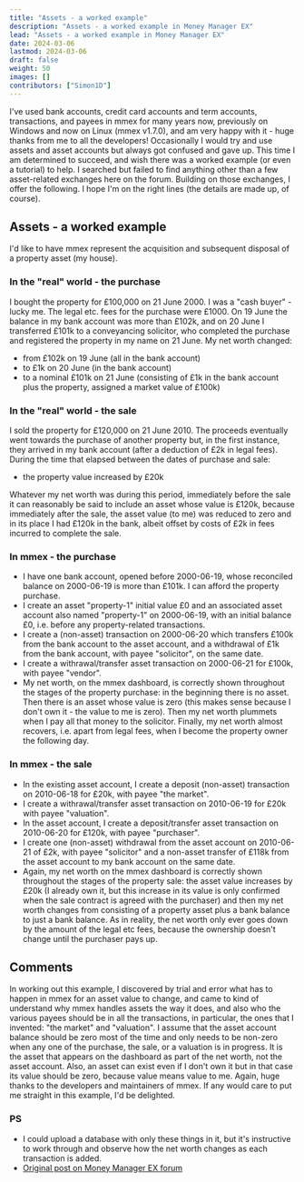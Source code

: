 ```yaml
---
title: "Assets - a worked example"
description: "Assets - a worked example in Money Manager EX"
lead: "Assets - a worked example in Money Manager EX"
date: 2024-03-06
lastmod: 2024-03-06
draft: false
weight: 50
images: []
contributors: ["Simon1D"]
---
```


I've used bank accounts, credit card accounts and term accounts, transactions, and payees in mmex for many years now, previously on Windows and now on Linux (mmex v1.7.0), and am very happy with it - huge thanks from me to all the developers!
Occasionally I would try and use assets and asset accounts but always got confused and gave up.
This time I am determined to succeed, and wish there was a worked example (or even a tutorial) to help. I searched but failed to find anything other than a few asset-related exchanges here on the forum. Building on those exchanges, I offer the following. I hope I'm on the right lines (the details are made up, of course).

## Assets - a worked example
I'd like to have mmex represent the acquisition and subsequent disposal of a property asset (my house).

### In the "real" world - the purchase
I bought the property for £100,000 on 21 June 2000. I was a "cash buyer" - lucky me. The legal etc. fees for the purchase were £1000. On 19 June the balance in my bank account was more than £102k, and on 20 June I transferred £101k to a conveyancing solicitor, who completed the purchase and registered the property in my name on 21 June. My net worth changed:
* from £102k on 19 June (all in the bank account)
* to £1k on 20 June (in the bank account)
* to a nominal £101k on 21 June (consisting of £1k in the bank account plus the property, assigned a market value of £100k)
### In the "real" world - the sale
I sold the property for £120,000 on 21 June 2010. The proceeds eventually went towards the purchase of another property but, in the first instance, they arrived in my bank account (after a deduction of £2k in legal fees). During the time that elapsed between the dates of purchase and sale:
* the property value increased by £20k
  
Whatever my net worth was during this period, immediately before the sale it can reasonably be said to include an asset whose value is £120k, because immediately after the sale, the asset value (to me) was reduced to zero and in its place I had £120k in the bank, albeit offset by costs of £2k in fees incurred to complete the sale.

### In mmex - the purchase
* I have one bank account, opened before 2000-06-19, whose reconciled balance on 2000-06-19 is more than £101k. I can afford the property purchase.
* I create an asset "property-1" initial value £0 and an associated asset account also named "property-1" on 2000-06-19, with an initial balance £0, i.e. before any property-related transactions.
* I create a (non-asset) transaction on 2000-06-20 which transfers £100k from the bank account to the asset account, and a withdrawal of £1k from the bank account, with payee "solicitor", on the same date.
* I create a withrawal/transfer asset transaction on 2000-06-21 for £100k, with payee "vendor".
* My net worth, on the mmex dashboard, is correctly shown throughout the stages of the property purchase: in the beginning there is no asset. Then there is an asset whose value is zero (this makes sense because I don't own it - the value to me is zero). Then my net worth plummets when I pay all that money to the solicitor. Finally, my net worth almost recovers, i.e. apart from legal fees, when I become the property owner the following day.

### In mmex - the sale
* In the existing asset account, I create a deposit (non-asset) transaction on 2010-06-18 for £20k, with payee "the market".
* I create a withrawal/transfer asset transaction on 2010-06-19 for £20k with payee "valuation".
* In the asset account, I create a deposit/transfer asset transaction on 2010-06-20 for £120k, with payee "purchaser".
* I create one (non-asset) withdrawal from the asset account on 2010-06-21 of £2k, with payee "solicitor" and a non-asset transfer of £118k from the asset account to my bank account on the same date.
* Again, my net worth on the mmex dashboard is correctly shown throughout the stages of the property sale: the asset value increases by £20k (I already own it, but this increase in its value is only confirmed when the sale contract is agreed with the purchaser) and then my net worth changes from consisting of a property asset plus a bank balance to just a bank balance. As in reality, the net worth only ever goes down by the amount of the legal etc fees, because the ownership doesn't change until the purchaser pays up.

## Comments
In working out this example, I discovered by trial and error what has to happen in mmex for an asset value to change, and came to kind of understand why mmex handles assets the way it does, and also who the various payees should be in all the transactions, in particular, the ones that I invented: "the market" and "valuation".
I assume that the asset account balance should be zero most of the time and only needs to be non-zero when any one of the purchase, the sale, or a valuation is in progress. It is the asset that appears on the dashboard as part of the net worth, not the asset account. Also, an asset can exist even if I don't own it but in that case its value should be zero, because value means value to me.
Again, huge thanks to the developers and maintainers of mmex. If any would care to put me straight in this example, I'd be delighted.

### PS 
* I could upload a database with only these things in it, but it's instructive to work through and observe how the net worth changes as each transaction is added.
* [Original post on Money Manager EX forum](https://forum.moneymanagerex.org/viewtopic.php?p=24907#p24907)

